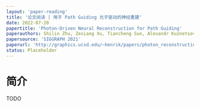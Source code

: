 ```yaml
---
layout: 'paper-reading'
title: '论文阅读 | 用于 Path Guiding 光子驱动的神经重建'
date: 2022-07-20
papertitle: 'Photon-Driven Neural Reconstruction for Path Guiding'
paperauthors: Shilin Zhu, Zexiang Xu, Tiancheng Sun, Alexandr Kuznetsov, Mark Meyer, Henrik Wann Jensen, Hao Su, and Ravi Ramamoorthi
papersource: 'SIGGRAPH 2021'
paperurl: 'http://graphics.ucsd.edu/~henrik/papers/photon_reconstruction_path_guiding.pdf'
status: Placeholder
---
```


# 简介

TODO
